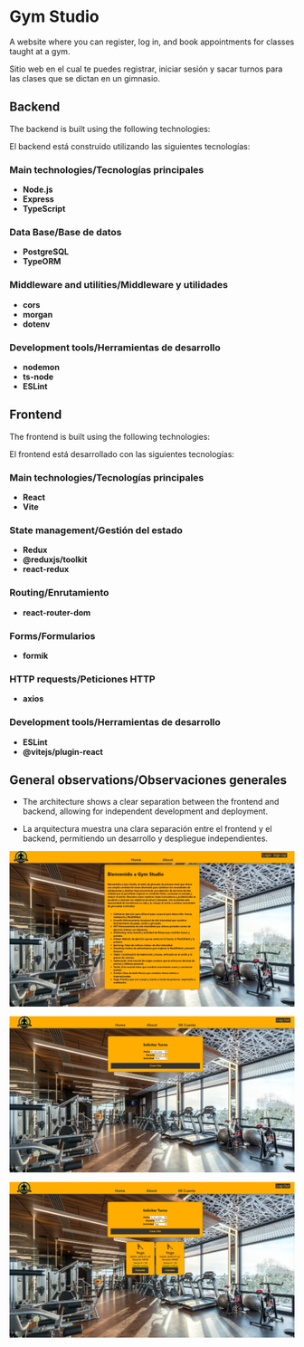# **Gym Studio**

A website where you can register, log in, and book appointments for classes taught at a gym.

Sitio web en el cual te puedes registrar, iniciar sesión y sacar turnos para las clases que se dictan en un gimnasio.

## Backend

The backend is built using the following technologies:

El backend está construido utilizando las siguientes tecnologías:

### Main technologies/Tecnologías principales
- **Node.js**
- **Express**
- **TypeScript**

### Data Base/Base de datos
- **PostgreSQL**
- **TypeORM**

### Middleware and utilities/Middleware y utilidades
- **cors**
- **morgan**
- **dotenv**

### Development tools/Herramientas de desarrollo
- **nodemon**
- **ts-node**
- **ESLint**

## Frontend

The frontend is built using the following technologies:

El frontend está desarrollado con las siguientes tecnologías:

### Main technologies/Tecnologías principales
- **React**
- **Vite**

### State management/Gestión del estado
- **Redux**
- **@reduxjs/toolkit**
- **react-redux**

### Routing/Enrutamiento
- **react-router-dom**

### Forms/Formularios
- **formik**

### HTTP requests/Peticiones HTTP
- **axios**

### Development tools/Herramientas de desarrollo
- **ESLint**
- **@vitejs/plugin-react**

## General observations/Observaciones generales

- The architecture shows a clear separation between the frontend and backend, allowing for independent development and deployment.
  
- La arquitectura muestra una clara separación entre el frontend y el backend, permitiendo un desarrollo y despliegue independientes.

![](https://github.com/Otah11/Proyecto-M3-Henry/blob/main/pm3-01.jpg)

![](https://github.com/Otah11/Proyecto-M3-Henry/blob/main/pm3-02.jpg)

![](https://github.com/Otah11/Proyecto-M3-Henry/blob/main/pm3-03.jpg)

